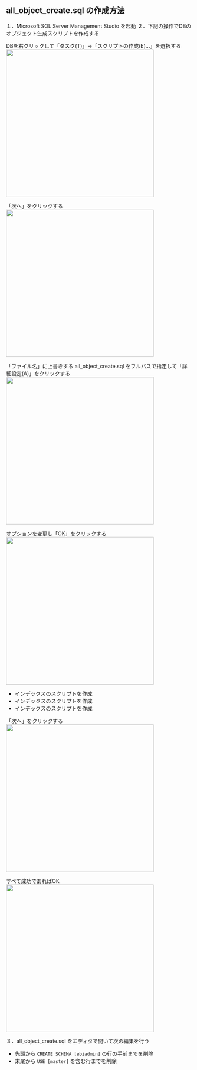 ## all_object_create.sql の作成方法

１．Microsoft SQL Server Management Studio を起動
２．下記の操作でDBのオブジェクト生成スクリプトを作成する

DBを右クリックして「タスク(T)」→「スクリプトの作成(E)...」を選択する   
<img src="https://cloud.githubusercontent.com/assets/13266469/22005565/b876d9bc-dca7-11e6-8c21-22afc5136c1c.png" width="400">

「次へ」をクリックする   
<img src="https://cloud.githubusercontent.com/assets/13266469/22005592/f1fba226-dca7-11e6-98a3-6227d98e73e7.png" width="400">

「ファイル名」に上書きする all_object_create.sql をフルパスで指定して「詳細設定(A)」をクリックする   
<img src="https://cloud.githubusercontent.com/assets/13266469/22005592/f1fba226-dca7-11e6-98a3-6227d98e73e7.png" width="400">

オプションを変更し「OK」をクリックする   
<img src="https://cloud.githubusercontent.com/assets/13266469/22005592/f1fba226-dca7-11e6-98a3-6227d98e73e7.png" width="400">
* インデックスのスクリプトを作成
* インデックスのスクリプトを作成
* インデックスのスクリプトを作成

「次へ」をクリックする   
<img src="https://cloud.githubusercontent.com/assets/13266469/22005592/f1fba226-dca7-11e6-98a3-6227d98e73e7.png" width="400">

すべて成功であればOK    
<img src="https://cloud.githubusercontent.com/assets/13266469/22005592/f1fba226-dca7-11e6-98a3-6227d98e73e7.png" width="400">

３．all_object_create.sql をエディタで開いて次の編集を行う
* 先頭から `CREATE SCHEMA [ebiadmin]` の行の手前までを削除
* 末尾から `USE [master]` を含む行までを削除

